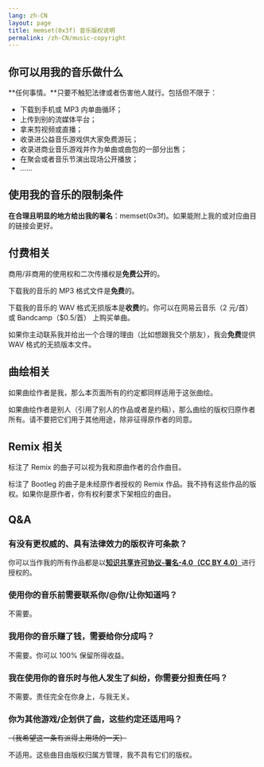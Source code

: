 ```yaml
---
lang: zh-CN
layout: page
title: memset(0x3f) 音乐版权说明
permalink: /zh-CN/music-copyright
---
```


## 你可以用我的音乐做什么

**任何事情。**只要不触犯法律或者伤害他人就行。包括但不限于：

- 下载到手机或 MP3 内单曲循环；
- 上传到别的流媒体平台；
- 拿来剪视频或直播；
- 收录进公益音乐游戏供大家免费游玩；
- 收录进商业音乐游戏并作为单曲或曲包的一部分出售；
- 在聚会或者音乐节演出现场公开播放；
- ……

## 使用我的音乐的限制条件

**在合理且明显的地方给出我的署名**：memset(0x3f)。如果能附上我的或对应曲目的链接会更好。

## 付费相关

商用/非商用的使用权和二次传播权是**免费公开**的。

下载我的音乐的 MP3 格式文件是**免费**的。

下载我的音乐的 WAV 格式无损版本是**收费**的。你可以在网易云音乐（2 元/首）或 Bandcamp（$0.5/首） 上购买单曲。

如果你主动联系我并给出一个合理的理由（比如想跟我交个朋友），我会**免费**提供 WAV 格式的无损版本文件。

## 曲绘相关

如果曲绘作者是我，那么本页面所有的约定都同样适用于这张曲绘。

如果曲绘作者是别人（引用了别人的作品或者是约稿），那么曲绘的版权归原作者所有。请不要把它们用于其他用途，除非征得原作者的同意。

## Remix 相关

标注了 Remix 的曲子可以视为我和原曲作者的合作曲目。

标注了 Bootleg 的曲子是未经原作者授权的 Remix 作品。我不持有这些作品的版权。如果你是原作者，你有权利要求下架相应的曲目。

## Q&A

### 有没有更权威的、具有法律效力的版权许可条款？

你可以当作我的所有作品都是以[**知识共享许可协议-署名-4.0（CC BY 4.0）**](https://creativecommons.org/licenses/by/4.0/legalcode.zh-hans)进行授权的。

### 使用你的音乐前需要联系你/@你/让你知道吗？

不需要。

### 我用你的音乐赚了钱，需要给你分成吗？

不需要。你可以 100% 保留所得收益。

### 我在使用你的音乐时与他人发生了纠纷，你需要分担责任吗？

不需要。责任完全在你身上，与我无关。

### 你为其他游戏/企划供了曲，这些约定还适用吗？

~~（我希望这一条有派得上用场的一天）~~

不适用。这些曲目由版权归属方管理，我不具有它们的版权。
